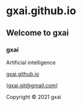 # gxai.github.io
## Welcome to gxai
### gxai
Artificial intelligence

[gxai.github.io](https://gxai.github.io)

(gxai.git@gmail.com)

Copyright © 2021 gxai
